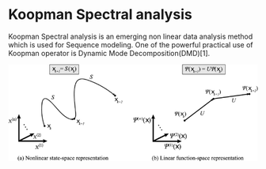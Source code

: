 # Koopman Spectral analysis
Koopman Spectral analysis is an emerging non linear data analysis method which is used for Sequence modeling. One of the powerful practical use of Koopman operator is Dynamic Mode Decomposition(DMD)[1].


<img src="./mimages.png">
